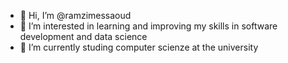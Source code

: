 - 👋 Hi, I’m @ramzimessaoud
- 👀 I’m interested in learning and improving my skills in software development and data science
- 🌱 I’m currently studing computer scienze at the university 


<!---
ramzimessaoud/ramzimessaoud is a ✨ special ✨ repository because its `README.md` (this file) appears on your GitHub profile.
You can click the Preview link to take a look at your changes.
--->
